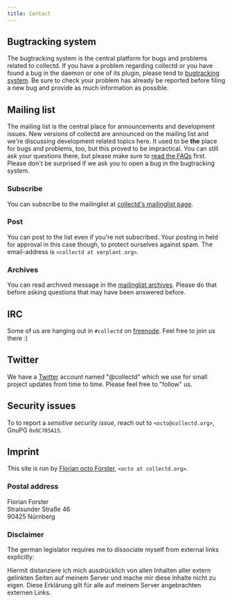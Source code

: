 ```yaml
---
title: Contact
---
```


## Bugtracking system

<span class="summary">The bugtracking system is the central platform for bugs and problems related to collectd.</span>
If you have a problem regarding <span class="collectd">collectd</span> or you have found a bug in the daemon or one of
its plugin, please tend to [bugtracking system](https://github.com/collectd/collectd/issues). Be sure to check your
problem has already be reported before filing a new bug and provide as much information as possible.

## Mailing list

<span class="summary">The mailing list is the central place for announcements and development issues.</span> New
versions of <span class="collectd">collectd</span> are announced on the mailing list and we're discussing development
related topics here. It used to be **the** place for bugs and problems, too, but this proved to be impractical. You can
still ask your questions there, but please make sure to [read the FAQs](faq.html) first. Please don't be surprised if we
ask you to open a bug in the bugtracking system.

### Subscribe

You can subscribe to the mailinglist at [collectd's mailinglist page](http://mailman.verplant.org/listinfo/collectd).

### Post

You can post to the list even if you're not subscribed. Your posting in held for approval in this case though, to
protect ourselves against spam. The email-address is `<collectd at verplant.org>`.

### Archives

You can read archived message in the [mailinglist archives](http://mailman.verplant.org/pipermail/collectd/). Please do
that before asking questions that may have been answered before.

## IRC

Some of us are hanging out in `#collectd` on [freenode](http://freenode.net/). Feel free to join us there :)

## Twitter

We have a [Twitter](http://twitter.com/collectd) account named "@collectd" which we use for small project updates from
time to time.  Please feel free to "follow" us.

## Security issues

To to report a *sensitive security issue*, reach out to `<octo@collectd.org>`, GnuPG `0x0C705A15`.

## Imprint

This site is run by [Florian octo Forster](http://octo.it/), `<octo at collectd.org>`.

### Postal address

Florian Forster<br>
Stralsunder Straße 46<br>
90425 Nürnberg

### Disclaimer

The german legislator requires me to dissociate myself from external
links explicitly:

Hiermit distanziere ich mich ausdrücklich von allen Inhalten aller
extern gelinkten Seiten auf meinem Server und mache mir diese Inhalte
nicht zu eigen. Diese Erklärung gilt für alle auf meinem Server
angebrachten externen Links.
